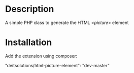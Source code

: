 # Description

A simple PHP class to generate the HTML *<picture*> element 

# Installation

Add the extension using composer:

"deitsolutions/html-picture-element": "dev-master"
